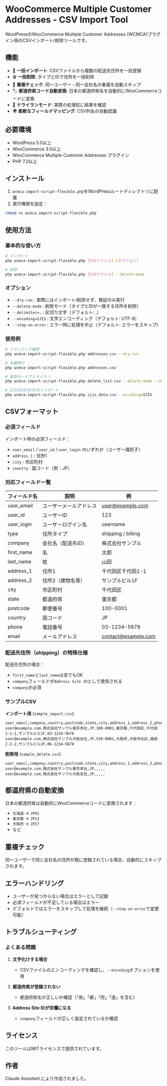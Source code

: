 # WooCommerce Multiple Customer Addresses - CSV Import Tool

WordPressのWooCommerce Multiple Customer Addresses (WCMCA)プラグイン用のCSVインポート/削除ツールです。

## 機能

- 🚀 **一括インポート**: CSVファイルから複数の配送先住所を一括登録
- 🗑️ **一括削除**: タイプとIDで住所を一括削除
- 🔄 **重複チェック**: 同一ユーザー・同一会社名の重複を自動スキップ
- 🏷️ **都道府県コード自動変換**: 日本の都道府県名を自動的にWooCommerceコードに変換
- 📝 **ドライランモード**: 実際の処理前に結果を確認
- 🌍 **柔軟なフィールドマッピング**: CSV列名の自動認識

## 必要環境

- WordPress 5.0以上
- WooCommerce 3.0以上
- WooCommerce Multiple Customer Addresses プラグイン
- PHP 7.2以上

## インストール

1. `wcmca-import-script-flexible.php`をWordPressルートディレクトリに配置
2. 実行権限を設定：
```bash
chmod +x wcmca-import-script-flexible.php
```

## 使用方法

### 基本的な使い方

```bash
# インポート
php wcmca-import-script-flexible.php [CSVファイル] [オプション]

# 削除
php wcmca-import-script-flexible.php [CSVファイル] --delete-mode
```

### オプション

- `--dry-run` : 実際にはインポート/削除せず、検証のみ実行
- `--delete-mode` : 削除モード（タイプとIDが一致する住所を削除）
- `--delimiter=,` : 区切り文字（デフォルト: ,）
- `--encoding=SJIS` : 文字エンコーディング（デフォルト: UTF-8）
- `--stop-on-error` : エラー時に処理を中止（デフォルト: エラーをスキップ）

### 使用例

```bash
# ドライランで確認
php wcmca-import-script-flexible.php addresses.csv --dry-run

# 本番実行
php wcmca-import-script-flexible.php addresses.csv

# 削除モードでドライラン
php wcmca-import-script-flexible.php delete_list.csv --delete-mode --dry-run

# SJIS形式のCSVをインポート
php wcmca-import-script-flexible.php sjis_data.csv --encoding=SJIS
```

## CSVフォーマット

### 必須フィールド

インポート時の必須フィールド：
- `user_email` / `user_id` / `user_login` のいずれか（ユーザー識別子）
- `address_1` : 住所1
- `city` : 市区町村
- `country` : 国コード（例：JP）

### 対応フィールド一覧

| フィールド名 | 説明 | 例 |
|------------|------|-----|
| user_email | ユーザーメールアドレス | user@example.com |
| user_id | ユーザーID | 123 |
| user_login | ユーザーログイン名 | username |
| type | 住所タイプ | shipping / billing |
| company | 会社名（配送先ID） | 株式会社サンプル |
| first_name | 名 | 太郎 |
| last_name | 姓 | 山田 |
| address_1 | 住所1 | 千代田区千代田1-1 |
| address_2 | 住所2（建物名等） | サンプルビル1F |
| city | 市区町村 | 千代田区 |
| state | 都道府県 | 東京都 |
| postcode | 郵便番号 | 100-0001 |
| country | 国コード | JP |
| phone | 電話番号 | 03-1234-5678 |
| email | メールアドレス | contact@example.com |

### 配送先住所（shipping）の特殊仕様

配送先住所の場合：
- `first_name`と`last_name`は空でもOK
- `company`フィールドが`Address Site ID`として使用される
- `company`が必須

### サンプルCSV

**インポート用** (`sample_import.csv`):
```csv
user_email,company,country,postcode,state,city,address_1,address_2,phone
user@example.com,株式会社サンプル東京本社,JP,100-0001,東京都,千代田区,千代田1-1-1,サンプルビル1F,03-1234-5678
user@example.com,株式会社サンプル大阪支社,JP,530-0001,大阪府,大阪市北区,梅田2-2-2,サンプルビル2F,06-1234-5678
```

**削除用** (`sample_delete.csv`):
```csv
user_email,company,country,postcode,state,city,address_1,address_2,phone
user@example.com,株式会社サンプル東京本社,JP,,,,,
user@example.com,株式会社サンプル大阪支社,JP,,,,,
```

## 都道府県の自動変換

日本の都道府県は自動的にWooCommerceコードに変換されます：
- `北海道` → `JP01`
- `東京都` → `JP13`
- `大阪府` → `JP27`
- など

## 重複チェック

同一ユーザーで同じ会社名の住所が既に登録されている場合、自動的にスキップされます。

## エラーハンドリング

- ユーザーが見つからない場合はエラーとして記録
- 必須フィールドが不足している場合はエラー
- デフォルトではエラーをスキップして処理を継続（`--stop-on-error`で変更可能）

## トラブルシューティング

### よくある問題

1. **文字化けする場合**
   - CSVファイルのエンコーディングを確認し、`--encoding`オプションを使用

2. **都道府県が登録されない**
   - 都道府県名が正しいか確認（「県」「都」「府」「道」を含む）

3. **Address Site IDが空欄になる**
   - `company`フィールドが正しく設定されているか確認

## ライセンス

このツールはMITライセンスで提供されています。

## 作者

Claude Assistant により作成されました。